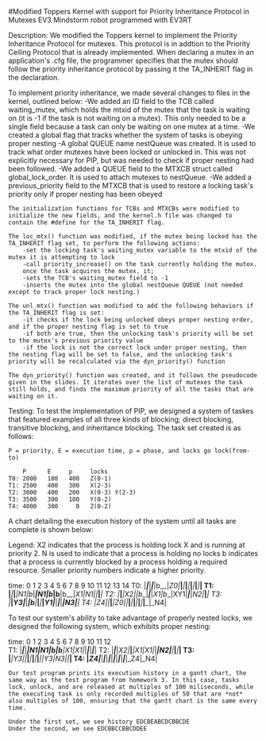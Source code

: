 #Modified Toppers Kernel with support for Priority Inheritance Protocol in Mutexes
EV3 Mindstorm robot programmed with EV3RT

Description: We modified the Toppers kernel to implement the Priority Inheritance Protocol for mutexes. This protocol is in addtion to the Priority Ceiling Protocol that is already implemented. When declaring a mutex in an application's .cfg file, the programmer specifies that the mutex should follow the priority inheritance protocol by passing it the TA_INHERIT flag in the declaration. 

To implement priority inheritance, we made several changes to files in the kernel, outlined below:
	-We added an ID field to the TCB called waiting_mutex, which holds the mtxid of the mutex that the task is waiting on (it is -1 if the task is not waiting on a mutex). This only needed to be a single field because a task can only be waiting on one mutex at a time. 
	-We created a global flag that tracks whether the system of tasks is obeying proper nesting
	-A global QUEUE name nestQueue was created. It is used to track what order mutexes have been locked or unlocked in. This was not explicitly necessary for PIP, but was needed to check if proper nesting had been followed.
	-We added a QUEUE field to the MTXCB struct called global_lock_order. It is used to attach mutexes to nestQueue.
	-We added a previous_priority field to the MTXCB that is used to restore a locking task's priority only if proper nesting has been obeyed
	
	The initialization functions for TCBs and MTXCBs were modified to initialize the new fields, and the kernel.h file was changed to contain the #define for the TA_INHERIT flag.
	
	The loc_mtx() function was modified, if the mutex being locked has the TA_INHERIT flag set, to perform the following actions:
		-set the locking task's waiting_mutex variable to the mtxid of the mutex it is attempting to lock	
		-call priority_increase() on the task currently holding the mutex.
		once the task acquires the mutex, it;
		-sets the TCB's waiting_mutex field to -1
		-inserts the mutex into the global nestQueue QUEUE (not needed except to track proper lock nesting.)
		
	The unl_mtx() function was modified to add the following behaviors if the TA_INHERIT flag is set:
		-it checks if the lock being unlocked obeys proper nesting order, and if the proper nesting flag is set to true
		-if both are true, then the unlocking task's priority will be set to the mutex's previous priority value
		-if the lock is not the correct lock under proper nesting, then the nesting flag will be set to false, and the unlocking task's priority will be recalculated via the dyn_priority() function
		
	The dyn_priority() function was created, and it follows the pseudocode given in the slides. It iterates over the list of mutexes the task still holds, and finds the maximum priority of all the tasks that are waiting on it.
	
	
	
	
	
Testing: To test the implementation of PIP, we designed a system of taskes that featured examples of all three kinds of blocking; direct blocking, transitive blocking, and inheritance blocking. The task set created is as follows:

	P = priority, E = execution time, p = phase, and locks go lock(from-to)

		P      E     p     locks
	T0: 2000   100   400   Z(0-1) 
	T1: 2500   400   300   X(2-3)
	T2: 3000   400   200   X(0-3) Y(2-3) 
	T3: 3500   300   100   Y(0-2)
	T4: 4000   300     0   Z(0-2)



A chart detailing the execution history of the system until all tasks are complete is shown below:

Legend: X2 indicates that the process is holding lock X and is running at priority 2. 
		N is used to indicate that a process is holding no locks 
		b indicates that a process is currently blocked by a process holding a required resource. 
		Smaller priority numbers indicate a higher priority. 



time:    0   1   2   3   4   5   6   7   8   9   10  11  12  13  14
	T0: |___|___|___|___|b__|_Z0|___|___|___|___|___|___|___|___|___|
	T1: |___|___|___|_N1|b__|___|_N1|b__|b__|b__|_X1|_N1|___|___|___|
	T2: |___|___|_X2|___|b__|___|___|_X1|b__|XY1|___|___|_N2|___|___|
	T3: |___|_Y3|___|___|b__|___|___|___|_Y1|___|___|___|___|_N3|___|
	T4: |_Z4|___|___|___|_Z0|___|___|___|___|___|___|___|___|___|_N4|
	
	
	
	
	
To test our system's ability to take advantage of properly nested locks, we designed the following system, which exhibits proper nesting:

time:    0   1   2   3   4   5   6   7   8   9   10  11  12  
	T1: |___|___|___|_N1|_N1|b__|b__|_X1|_X1|___|___|___|___|___|
	T2: |___|___|_X2|___|___|_X1|_X1|___|___|_N2|___|___|___|___|
	T3: |___|_Y3|___|___|___|___|___|___|___|___|_Y3|_N3|___|___|
	T4: |_Z4|___|___|___|___|___|___|___|___|___|___|___|_Z4|_N4|
	
	
	Our test program prints its execution history in a gantt chart, the same way as the test program from homework 3. In this case, tasks lock, unlock, and are released at multiples of 100 miliseconds, while the executing task is only recorded multiples of 50 that are *not* also multiples of 100, ensuring that the gantt chart is the same every time. 
	
	Under the first set, we see history EDCBEABCDCBBCDE
	Under the second, we see EDCBBCCBBCDDEE
				  
	
	
	
	
	
